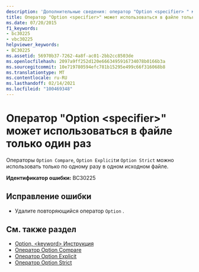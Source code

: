 ```yaml
---
description: 'Дополнительные сведения: оператор "Option <specifier> " может использоваться только один раз для каждого файла'
title: Оператор "Option <specifier>" может использоваться в файле только один раз
ms.date: 07/20/2015
f1_keywords:
- bc30225
- vbc30225
helpviewer_keywords:
- BC30225
ms.assetid: 56970b37-7262-4a8f-ac01-2bb2cc8503de
ms.openlocfilehash: 2097a9ff252d120e6663495916734078b0166b3a
ms.sourcegitcommit: 10e719780594efc781b15295e499c66f316068b8
ms.translationtype: MT
ms.contentlocale: ru-RU
ms.lasthandoff: 02/14/2021
ms.locfileid: "100469348"
---
```

# <a name="option-specifier-statement-can-only-appear-once-per-file"></a>Оператор "Option \<specifier>" может использоваться в файле только один раз

Операторы `Option Compare`, `Option Explicit`и `Option Strict` можно использовать только по одному разу в одном исходном файле.  
  
 **Идентификатор ошибки:** BC30225  
  
## <a name="to-correct-this-error"></a>Исправление ошибки  
  
- Удалите повторяющийся оператор `Option` .  
  
## <a name="see-also"></a>См. также раздел

- [Option, \<keyword> Инструкция](../language-reference/statements/option-keyword-statement.md)
- [Оператор Option Compare](../language-reference/statements/option-compare-statement.md)
- [Оператор Option Explicit](../language-reference/statements/option-explicit-statement.md)
- [Оператор Option Strict](../language-reference/statements/option-strict-statement.md)
